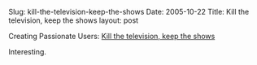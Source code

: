 Slug: kill-the-television-keep-the-shows
Date: 2005-10-22
Title: Kill the television, keep the shows
layout: post

Creating Passionate Users: <a href="http://headrush.typepad.com/creating_passionate_users/2005/10/kill_the_televi.html">Kill the television, keep the shows</a>

Interesting.
